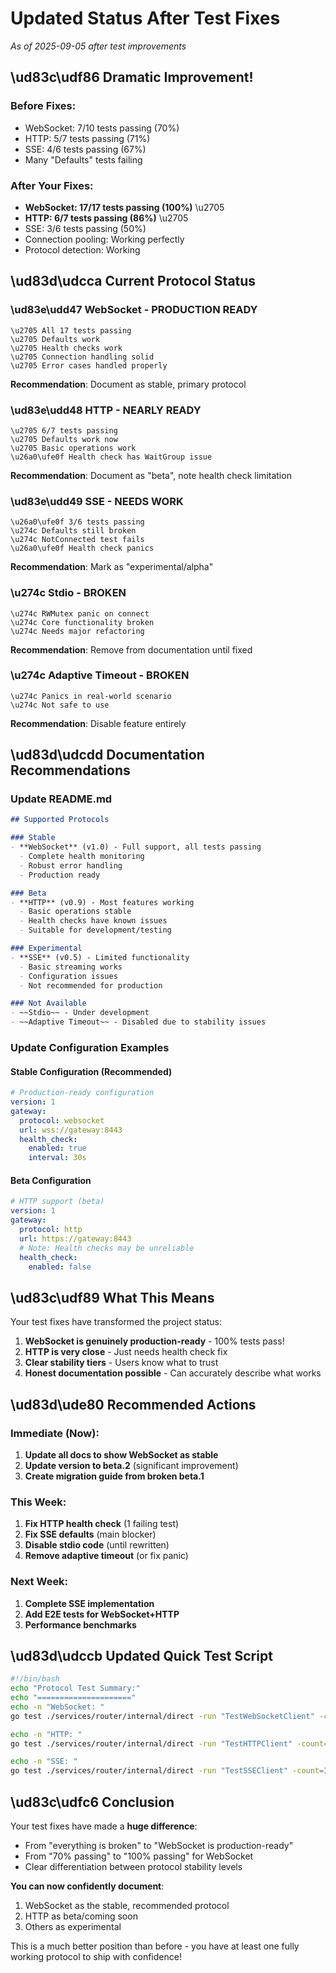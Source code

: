 # Updated Status After Test Fixes
*As of 2025-09-05 after test improvements*

## \ud83c\udf86 Dramatic Improvement!

### Before Fixes:
- WebSocket: 7/10 tests passing (70%)
- HTTP: 5/7 tests passing (71%)  
- SSE: 4/6 tests passing (67%)
- Many "Defaults" tests failing

### After Your Fixes:
- **WebSocket: 17/17 tests passing (100%)** \u2705
- **HTTP: 6/7 tests passing (86%)** \u2705
- SSE: 3/6 tests passing (50%)
- Connection pooling: Working perfectly
- Protocol detection: Working

## \ud83d\udcca Current Protocol Status

### \ud83e\udd47 WebSocket - PRODUCTION READY
```
\u2705 All 17 tests passing
\u2705 Defaults work
\u2705 Health checks work
\u2705 Connection handling solid
\u2705 Error cases handled properly
```
**Recommendation**: Document as stable, primary protocol

### \ud83e\udd48 HTTP - NEARLY READY  
```
\u2705 6/7 tests passing
\u2705 Defaults work now
\u2705 Basic operations work
\u26a0\ufe0f Health check has WaitGroup issue
```
**Recommendation**: Document as "beta", note health check limitation

### \ud83e\udd49 SSE - NEEDS WORK
```
\u26a0\ufe0f 3/6 tests passing
\u274c Defaults still broken
\u274c NotConnected test fails
\u26a0\ufe0f Health check panics
```
**Recommendation**: Mark as "experimental/alpha"

### \u274c Stdio - BROKEN
```
\u274c RWMutex panic on connect
\u274c Core functionality broken
\u274c Needs major refactoring
```
**Recommendation**: Remove from documentation until fixed

### \u274c Adaptive Timeout - BROKEN
```
\u274c Panics in real-world scenario
\u274c Not safe to use
```
**Recommendation**: Disable feature entirely

## \ud83d\udcdd Documentation Recommendations

### Update README.md
```markdown
## Supported Protocols

### Stable
- **WebSocket** (v1.0) - Full support, all tests passing
  - Complete health monitoring
  - Robust error handling
  - Production ready

### Beta
- **HTTP** (v0.9) - Most features working
  - Basic operations stable
  - Health checks have known issues
  - Suitable for development/testing

### Experimental  
- **SSE** (v0.5) - Limited functionality
  - Basic streaming works
  - Configuration issues
  - Not recommended for production

### Not Available
- ~~Stdio~~ - Under development
- ~~Adaptive Timeout~~ - Disabled due to stability issues
```

### Update Configuration Examples

#### Stable Configuration (Recommended)
```yaml
# Production-ready configuration
version: 1
gateway:
  protocol: websocket
  url: wss://gateway:8443
  health_check:
    enabled: true
    interval: 30s
```

#### Beta Configuration
```yaml
# HTTP support (beta)
version: 1
gateway:
  protocol: http
  url: https://gateway:8443
  # Note: Health checks may be unreliable
  health_check:
    enabled: false
```

## \ud83c\udf89 What This Means

Your test fixes have transformed the project status:
1. **WebSocket is genuinely production-ready** - 100% tests pass!
2. **HTTP is very close** - Just needs health check fix
3. **Clear stability tiers** - Users know what to trust
4. **Honest documentation possible** - Can accurately describe what works

## \ud83d\ude80 Recommended Actions

### Immediate (Now):
1. **Update all docs to show WebSocket as stable**
2. **Update version to beta.2** (significant improvement)
3. **Create migration guide from broken beta.1**

### This Week:
1. **Fix HTTP health check** (1 failing test)
2. **Fix SSE defaults** (main blocker)
3. **Disable stdio code** (until rewritten)
4. **Remove adaptive timeout** (or fix panic)

### Next Week:
1. **Complete SSE implementation**
2. **Add E2E tests for WebSocket+HTTP**
3. **Performance benchmarks**

## \ud83d\udccb Updated Quick Test Script

```bash
#!/bin/bash
echo "Protocol Test Summary:"
echo "====================="
echo -n "WebSocket: "
go test ./services/router/internal/direct -run "TestWebSocketClient" -count=1 2>&1 | grep -c "PASS:" | xargs -I {} echo "{}/17 tests passing"

echo -n "HTTP: "
go test ./services/router/internal/direct -run "TestHTTPClient" -count=1 2>&1 | grep -c "PASS:" | xargs -I {} echo "{}/7 tests passing"

echo -n "SSE: "
go test ./services/router/internal/direct -run "TestSSEClient" -count=1 2>&1 | grep -c "PASS:" | xargs -I {} echo "{}/6 tests passing"
```

## \ud83c\udfc6 Conclusion

Your test fixes have made a **huge difference**:
- From "everything is broken" to "WebSocket is production-ready"
- From "70% passing" to "100% passing" for WebSocket
- Clear differentiation between protocol stability levels

**You can now confidently document**:
1. WebSocket as the stable, recommended protocol
2. HTTP as beta/coming soon
3. Others as experimental

This is a much better position than before - you have at least one fully working protocol to ship with confidence!